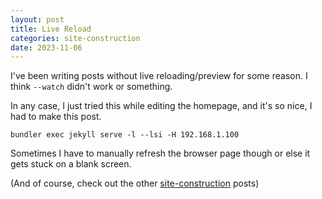 ```yaml
---
layout: post
title: Live Reload
categories: site-construction
date: 2023-11-06
---
```


I've been writing posts without live reloading/preview
for some reason.
I think `--watch` didn't work or something.

In any case, I just tried this while editing the homepage,
and it's so nice, I had to make this post.

    bundler exec jekyll serve -l --lsi -H 192.168.1.100

Sometimes I have to manually refresh the browser page though
or else it gets stuck on a blank screen.

(And of course, check out the other [site-construction](/category/site-construction/) posts)
